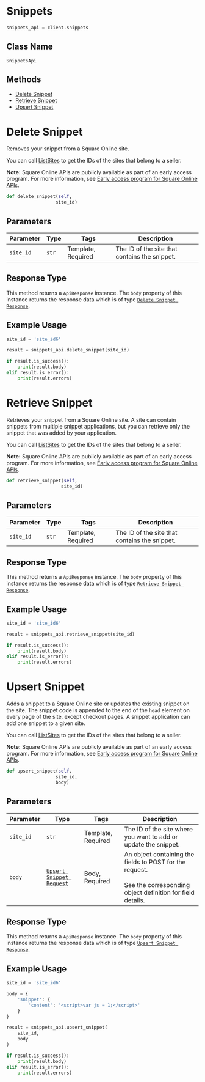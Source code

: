 # Snippets

```python
snippets_api = client.snippets
```

## Class Name

`SnippetsApi`

## Methods

* [Delete Snippet](../../doc/api/snippets.md#delete-snippet)
* [Retrieve Snippet](../../doc/api/snippets.md#retrieve-snippet)
* [Upsert Snippet](../../doc/api/snippets.md#upsert-snippet)


# Delete Snippet

Removes your snippet from a Square Online site.

You can call [ListSites](../../doc/api/sites.md#list-sites) to get the IDs of the sites that belong to a seller.

__Note:__ Square Online APIs are publicly available as part of an early access program. For more information, see [Early access program for Square Online APIs](https://developer.squareup.com/docs/online-api#early-access-program-for-square-online-apis).

```python
def delete_snippet(self,
                  site_id)
```

## Parameters

| Parameter | Type | Tags | Description |
|  --- | --- | --- | --- |
| `site_id` | `str` | Template, Required | The ID of the site that contains the snippet. |

## Response Type

This method returns a `ApiResponse` instance. The `body` property of this instance returns the response data which is of type [`Delete Snippet Response`](../../doc/models/delete-snippet-response.md).

## Example Usage

```python
site_id = 'site_id6'

result = snippets_api.delete_snippet(site_id)

if result.is_success():
    print(result.body)
elif result.is_error():
    print(result.errors)
```


# Retrieve Snippet

Retrieves your snippet from a Square Online site. A site can contain snippets from multiple snippet applications, but you can retrieve only the snippet that was added by your application.

You can call [ListSites](../../doc/api/sites.md#list-sites) to get the IDs of the sites that belong to a seller.

__Note:__ Square Online APIs are publicly available as part of an early access program. For more information, see [Early access program for Square Online APIs](https://developer.squareup.com/docs/online-api#early-access-program-for-square-online-apis).

```python
def retrieve_snippet(self,
                    site_id)
```

## Parameters

| Parameter | Type | Tags | Description |
|  --- | --- | --- | --- |
| `site_id` | `str` | Template, Required | The ID of the site that contains the snippet. |

## Response Type

This method returns a `ApiResponse` instance. The `body` property of this instance returns the response data which is of type [`Retrieve Snippet Response`](../../doc/models/retrieve-snippet-response.md).

## Example Usage

```python
site_id = 'site_id6'

result = snippets_api.retrieve_snippet(site_id)

if result.is_success():
    print(result.body)
elif result.is_error():
    print(result.errors)
```


# Upsert Snippet

Adds a snippet to a Square Online site or updates the existing snippet on the site.
The snippet code is appended to the end of the `head` element on every page of the site, except checkout pages. A snippet application can add one snippet to a given site.

You can call [ListSites](../../doc/api/sites.md#list-sites) to get the IDs of the sites that belong to a seller.

__Note:__ Square Online APIs are publicly available as part of an early access program. For more information, see [Early access program for Square Online APIs](https://developer.squareup.com/docs/online-api#early-access-program-for-square-online-apis).

```python
def upsert_snippet(self,
                  site_id,
                  body)
```

## Parameters

| Parameter | Type | Tags | Description |
|  --- | --- | --- | --- |
| `site_id` | `str` | Template, Required | The ID of the site where you want to add or update the snippet. |
| `body` | [`Upsert Snippet Request`](../../doc/models/upsert-snippet-request.md) | Body, Required | An object containing the fields to POST for the request.<br><br>See the corresponding object definition for field details. |

## Response Type

This method returns a `ApiResponse` instance. The `body` property of this instance returns the response data which is of type [`Upsert Snippet Response`](../../doc/models/upsert-snippet-response.md).

## Example Usage

```python
site_id = 'site_id6'

body = {
    'snippet': {
        'content': '<script>var js = 1;</script>'
    }
}

result = snippets_api.upsert_snippet(
    site_id,
    body
)

if result.is_success():
    print(result.body)
elif result.is_error():
    print(result.errors)
```

